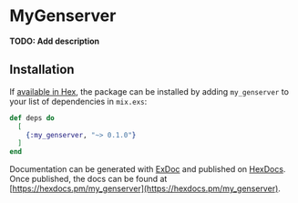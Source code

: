 # MyGenserver

**TODO: Add description**

## Installation

If [available in Hex](https://hex.pm/docs/publish), the package can be installed
by adding `my_genserver` to your list of dependencies in `mix.exs`:

```elixir
def deps do
  [
    {:my_genserver, "~> 0.1.0"}
  ]
end
```

Documentation can be generated with [ExDoc](https://github.com/elixir-lang/ex_doc)
and published on [HexDocs](https://hexdocs.pm). Once published, the docs can
be found at [https://hexdocs.pm/my_genserver](https://hexdocs.pm/my_genserver).

